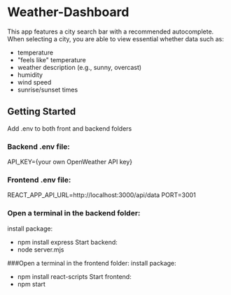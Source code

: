 # Weather-Dashboard

This app features a city search bar with a recommended autocomplete. 
When selecting a city, you are able to view essential whether data such as:
- temperature
- "feels like" temperature
- weather description (e.g., sunny, overcast)
- humidity
- wind speed
- sunrise/sunset times

## Getting Started

Add .env to both front and backend folders

### Backend .env file: 
API_KEY={your own OpenWeather API key}

### Frontend .env file:
REACT_APP_API_URL=http://localhost:3000/api/data
PORT=3001

### Open a terminal in the backend folder:
install package:
- npm install express
Start backend:
- node server.mjs

###Open a terminal in the frontend folder:
install package:
- npm install react-scripts
Start frontend:
- npm start